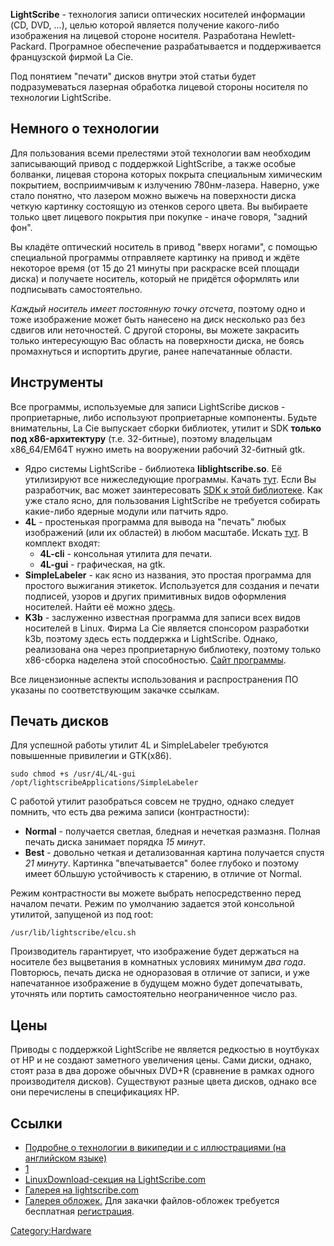 **LightScribe** - технология записи оптических носителей информации (CD,
DVD, ...), целью которой является получение какого-либо изображения на
лицевой стороне носителя. Разработана Hewlett-Packard. Програмное
обеспечение разрабатывается и поддерживается французской фирмой La
Cie.

Под понятием "печати" дисков внутри этой статьи будет подразумеваться
лазерная обработка лицевой стороны носителя по технологии
LightScribe.

## Немного о технологии

Для пользования всеми прелестями этой технологии вам необходим
записывающий привод с поддержкой LightScribe, а также особые
болванки, лицевая сторона которых покрыта специальным химическим
покрытием, восприимчивым к излучению 780нм-лазера. Наверно, уже
стало понятно, что лазером можно выжечь на поверхности диска четкую
картинку состоящую из отенков серого цвета. Вы выбираете только цвет
лицевого покрытия при покупке - иначе говоря, "задний фон".

Вы кладёте оптический носитель в привод "вверх ногами", с помощью
специальной программы отправляете картинку на привод и ждёте
некоторое время (от 15 до 21 минуты при раскраске всей площади
диска) и получаете носитель, который не придётся оформлять или
подписывать самостоятельно.

*Каждый носитель имеет постоянную точку отсчета*, поэтому одно и тоже
изображение может быть нанесено на диск несколько раз без сдвигов или
неточностей. С другой стороны, вы можете закрасить только интересующую
Вас область на поверхности диска, не боясь промахнуться и испортить
другие, ранее напечатанные области.

## Инструменты

Все программы, используемые для записи LightScribe дисков -
проприетарные, либо используют проприетарные компоненты.
Будьте внимательны, La Cie выпускает сборки библиотек, утилит и SDK
**только под x86-архитектуру** (т.е. 32-битные), поэтому владельцам
x86_64/EM64T нужно иметь на вооружении рабочий 32-битный gtk.

  - Ядро системы LightScribe - библиотека **liblightscribe.so**. Её
    утилизируют все нижеследующие программы. Качать
    [тут](http://www.lightscribe.com/downloadSection/linux/index.aspx?id=814).
    Если Вы разработчик, вас может заинтересовать [SDK к этой
    библиотеке](http://www.lightscribe.com/downloadSection/linux/index.aspx?id=816).
    Как уже стало ясно, для пользования LightScribe не требуется
    собирать какие-либо ядерные модули или патчить ядро.
  - **4L** - простенькая программа для вывода на "печать" любых
    изображений (или их областей) в любом масштабе. Искать
    [тут](http://www.lacie.com/support/drivers/driver.htm?id=10094).
    В комплект входят:
      - **4L-cli** - консольная утилита для печати.
      - **4L-gui** - графическая, на gtk.
  - **SimpleLabeler** - как ясно из названия, это простая программа для
    простого выжигания этикеток. Используется для создания и печати
    подписей, узоров и других примитивных видов оформления
    носителей. Найти её можно
    [здесь](http://www.lightscribe.com/downloadSection/linux/index.aspx?id=815).
  - **K3b** - заслуженно известная программа для записи всех видов
    носителей в Linux. Фирма La Cie является спонсором разработки
    k3b, поэтому здесь есть поддержка и LightScribe. Однако, реализована
    она через проприетарную библиотеку, поэтому только x86-сборка
    наделена этой способностью. [Сайт
    программы](http://www.k3b.org).

Все лицензионные аспекты использования и распространения ПО указаны по
соответствующим закачке ссылкам.

## Печать дисков

Для успешной работы утилит 4L и SimpleLabeler требуются повышенные
привилегии и GTK(x86).

    sudo chmod +s /usr/4L/4L-gui /opt/lightscribeApplications/SimpleLabeler

С работой утилит разобраться совсем не трудно, однако следует помнить,
что есть два режима записи (контрастности):

  - **Normal** - получается светлая, бледная и нечеткая размазня. Полная
    печать диска занимает порядка *15 минут*.
  - **Best** - довольно четкая и детализованная картина получается
    спустя *21 минуту*. Картинка "впечатывается" более глубоко и
    поэтому имеет бОльшую устойчивость к старению, в отличие от
    Normal.

Режим контрастности вы можете выбрать непосредственно перед началом
печати. Режим по умолчанию задается этой консольной утилитой,
запущеной из под root:

    /usr/lib/lightscribe/elcu.sh

Производитель гарантирует, что изображение будет держаться на носителе
без выцветания в комнатных условиях минимум *два года*. Повторюсь,
печать диска не одноразовая в отличие от записи, и уже напечатанное
изображение в будущем можно будет допечатывать, уточнять или портить
самостоятельно неограниченное число раз.

## Цены

Приводы с поддержкой LightScribe не является редкостью в ноутбуках от HP
и не создают заметного увеличения цены. Сами диски, однако, стоят раза в
два дороже обычных DVD+R (сравнение в рамках одного производителя
дисков). Существуют разные цвета дисков, однако все они
перечислены в спецификациях HP.

## Ссылки

  - [Подробне о технологии в википедии и с иллюстрациями (на английском
    языке)](http://en.wikipedia.org/wiki/LightScribe)
  - [1](http://www.lightscribe.com/)
  - [LinuxDownload-секция на
    LightScribe.com](http://www.lightscribe.com/downloadSection/linux/index.aspx)
  - [Галерея на
    lightscribe.com](http://www.lightscribe.com/ideas/labelgallery.aspx?id=219)
  - [Галерея обложек.](http://www.lightscribecovers.com/) Для закачки
    файлов-обложек требуется бесплатная
    [регистрация](http://www.lightscribecovers.com/register.php).

[Category:Hardware](Category:Hardware "wikilink")